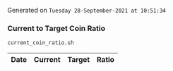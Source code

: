 Generated on `Tuesday 28-September-2021 at 10:51:34`

### Current to Target Coin Ratio
`current_coin_ratio.sh`

Date|Current|Target|Ratio
---|---|---|---

